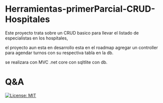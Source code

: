 # Herramientas-primerParcial-CRUD-Hospitales
Este proyecto trata sobre un CRUD basico para llevar el listado de especialistas en los hospitales, 

el proyecto aun esta en desarrollo esta en el roadmap agregar un controller para agendar turnos con su respectiva tabla en la db.

se realizara con MVC .net core con sqltlite con db.

# Q&A

[![License: MIT](https://img.shields.io/badge/License-MIT-yellow.svg)](https://opensource.org/licenses/MIT)


